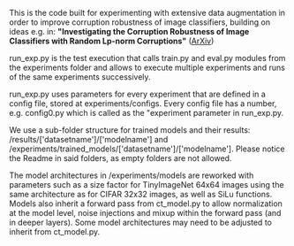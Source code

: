 This is the code built for experimenting with extensive data augmentation in order to improve corruption robustness of image classifiers, building on ideas e.g. in:
**"Investigating the Corruption Robustness of Image Classifiers with Random Lp-norm Corruptions"** ([ArXiv](https://arxiv.org/abs/2305.05400))

run_exp.py is the test execution that calls train.py and eval.py modules from the experiments folder and allows to execute multiple experiments and runs of the same experiments successively.

run_exp.py uses parameters for every experiment that are defined in a config file, stored at experiments/configs. Every config file has a number, e.g. config0.py which is called as the "experiment parameter in run_exp.py.

We use a sub-folder structure for trained models and their results: /results/['datasetname']/['modelname'] and /experiments/trained_models/['datasetname']/['modelname']. Please notice the Readme in said folders, as empty folders are not allowed. 

The model architectures in /experiments/models are reworked with parameters such as a size factor for TinyImageNet 64x64 images using the same architecture as for CIFAR 32x32 images, as well as SiLu functions. Models also inherit a forward pass from ct_model.py to allow normalization at the model level, noise injections and mixup within the forward pass (and in deeper layers). Some model architectures may need to be adjusted to inherit from ct_model.py.
